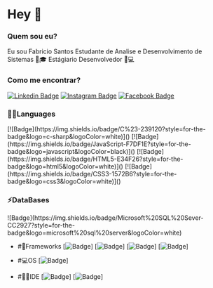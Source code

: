   <h1 class="text-muted">Hey 👋</h1>  

  <h3 class="text-muted">Quem sou eu?</h3>
  Eu sou Fabricio Santos 
  Estudante de Analise e Desenvolvimento de Sistemas 🧑🎓
  Estágiario Desenvolvedor 💼💻

  <h3 class="text-muted">Como me encontrar?</h3>

  [![Linkedin Badge](https://img.shields.io/badge/LinkedIn-0077B5?style=for-the-badge&logo=linkedin&logoColor=white)](https://www.linkedin.com/in/fabricio-dos-santos-siqueira/)
  [![Instagram Badge](https://img.shields.io/badge/Instagram-E4405F?style=for-the-badge&logo=instagram&logoColor=white)](https://www.instagram.com/fabric.santos/?hl=pt-br)
  [![Facebook Badge](https://img.shields.io/badge/Facebook-1877F2?style=for-the-badge&logo=facebook&logoColor=white)](https://www.facebook.com/fabricio.santos.37819959)

 
<h3 class="text-muted">👨‍💻Languages</h3>
  [![Badge](https://img.shields.io/badge/C%23-239120?style=for-the-badge&logo=c-sharp&logoColor=white)]()
  [![Badge](https://img.shields.io/badge/JavaScript-F7DF1E?style=for-the-badge&logo=javascript&logoColor=black)]()
  [![Badge](https://img.shields.io/badge/HTML5-E34F26?style=for-the-badge&logo=html5&logoColor=white)]()
  [![Badge](https://img.shields.io/badge/CSS3-1572B6?style=for-the-badge&logo=css3&logoColor=white)]()
 
  
<h3 class="text-muted">⚡DataBases</h3>
  ![Badge](https://img.shields.io/badge/Microsoft%20SQL%20Sever-CC2927?style=for-the-badge&logo=microsoft%20sql%20server&logoColor=white)
  
- #🚀Frameworks
  [![Badge](https://img.shields.io/badge/.NET-5C2D91?style=for-the-badge&logo=.net&logoColor=white)]
  [![Badge](https://img.shields.io/badge/Bootstrap-563D7C?style=for-the-badge&logo=bootstrap&logoColor=white)]
  [![Badge](https://img.shields.io/badge/Microsoft-666666?style=for-the-badge&logo=microsoft&logoColor=white)]
  [![Badge](https://img.shields.io/badge/Git-F05032?style=for-the-badge&logo=git&logoColor=white)]
  
- #💻OS
  [![Badge](https://img.shields.io/badge/Windows-0078D6?style=for-the-badge&logo=windows&logoColor=white)]
  
- #👨‍💻IDE
  [![Badge](https://img.shields.io/badge/Visual_Studio_2019-5C2D91?style=for-the-badge&logo=visual%20studio&logoColor=white)]
  [![Badge](https://img.shields.io/badge/Visual_Studio_Code-0078D4?style=for-the-badge&logo=visual%20studio%20code&logoColor=white)]

